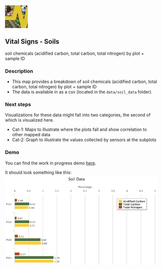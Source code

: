 ![VS-logo](https://raw.githubusercontent.com/auremoser/VitalSigns-eplots/master/assets/logo-small.jpg)
## Vital Signs - Soils
soil chemicals (acidified carbon, total carbon, total nitrogen) by plot + sample ID

### Description
* This map provides a breakdown of soil chemicals (acidified carbon, total carbon, total nitrogen) by plot + sample ID
* The data is available in as a csv (located in the `data/soil_data` folder).

### Next steps
Visualizations for these data might fall into two categories, the second of which is visualized here.
* Cat-1: Maps to illustrate where the plots fall and show correlation to other mapped data
* Cat-2: Graph to illustrate the values collected by sensors at the subplots

### Demo
You can find the work in progress demo [here](http://auremoser.github.io/VitalSigns-soil/).

It should look something like this:
![Soil Chem Bar](https://raw.githubusercontent.com/auremoser/VitalSigns-soil/gh-pages/assets/soil-bar.png)


